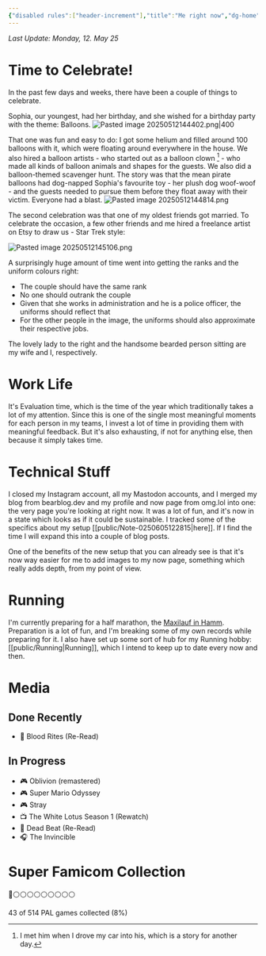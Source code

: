 ```yaml
---
{"disabled rules":["header-increment"],"title":"Me right now","dg-home":false,"dg-publish":true,"dg-pinned":false,"created-date":"2025-04-27T10:27:42","updated-date":"2025-05-12T14:59:10","dg-home-link":false,"hide-layout-footer-pageupdate":true,"aliases":["Me right now"],"linter-yaml-title-alias":"Me right now","dg-path":"now.md","permalink":"/now/","dgPassFrontmatter":true}
---
```

_Last Update: Monday, 12. May 25_

# Time to Celebrate!
In the past few days and weeks, there have been a couple of things to celebrate.

Sophia, our youngest, had her birthday, and she wished for a birthday party with the theme: Balloons.
![Pasted image 20250512144402.png|400](/img/user/attachments/Pasted%20image%2020250512144402.png)

That one was fun and easy to do: I got some helium and filled around 100 balloons with it, which were floating around everywhere in the house. We also hired a balloon artists - who started out as a balloon clown [^1] - who made all kinds of balloon animals and shapes for the guests. We also did a balloon-themed scavenger hunt. The story was that the mean pirate balloons had dog-napped Sophia's favourite toy -  her plush dog woof-woof - and the guests needed to pursue them before they float away with their victim. Everyone had a blast.
![Pasted image 20250512144814.png](/img/user/attachments/Pasted%20image%2020250512144814.png)

The second celebration was that one of my oldest friends got married. To celebrate the occasion, a few other friends and me hired a freelance artist on Etsy to draw us - Star Trek style:

![Pasted image 20250512145106.png](/img/user/attachments/Pasted%20image%2020250512145106.png)

A surprisingly huge amount of time went into getting the ranks and the uniform colours right:
- The couple should have the same rank
- No one should outrank the couple
- Given that she works in administration and he is a police officer, the uniforms should reflect that
- For the other people in the image, the uniforms should also approximate their respective jobs.

The lovely lady to the right and the handsome bearded person sitting are my wife and I, respectively.

# Work Life
It's Evaluation time, which is the time of the year which traditionally takes a lot of my attention. Since this is one of the single most meaningful moments for each person in my teams, I invest a lot of time in providing them with meaningful feedback. But it's also exhausting, if not for anything else, then because it simply takes time.

# Technical Stuff
I closed my Instagram account, all my Mastodon accounts, and I merged my blog from bearblog.dev and my profile and now page from omg.lol into one: the very page you're looking at right now.
It was a lot of fun, and it's now in a state which looks as if it could be sustainable. I tracked some of the specifics about my setup [[public/Note-0250605122815\|here]]. If I find the time I will expand this into a couple of blog posts.

One of the benefits of the new setup that you can already see is that it's now way easier for me to add images to my now page, something which really adds depth, from my point of view.

# Running
I'm currently preparing for a half marathon, the [Maxilauf in Hamm](https://maxilauf.de/). Preparation is a lot of fun, and I'm breaking some of my own records while preparing for it. I also have set up some sort of hub for my Running hobby: [[public/Running\|Running]], which I intend to keep up to date every now and then.

# Media
## Done Recently
- 📖 Blood Rites (Re-Read)

## In Progress
- 🎮 Oblivion (remastered)
- 🎮 Super Mario Odyssey
- 🎮 Stray
- 📺 The White Lotus Season 1 (Rewatch)
- 📖 Dead Beat (Re-Read)
- 🎧 The Invincible

# Super Famicom Collection
👾⚪️⚪️⚪️⚪️⚪️⚪️⚪️⚪️⚪️

43 of 514 PAL games collected (8%)  

[^1]: I met him when I drove my car into his, which is a story for another day.

